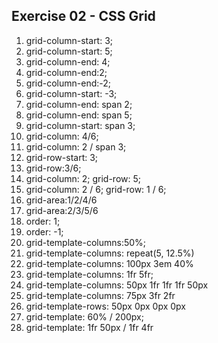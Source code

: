 ## Exercise 02 - CSS Grid

1.  grid-column-start: 3;
2.  grid-column-start: 5;
3.  grid-column-end: 4;
4.  grid-column-end:2;
5.  grid-column-end:-2;
6.  grid-column-start: -3;
7.  grid-column-end: span 2;
8.  grid-column-end: span 5;
9.  grid-column-start: span 3;
10. grid-column: 4/6;
11. grid-column: 2 / span 3;
12. grid-row-start: 3;
13. grid-row:3/6;
14. grid-column: 2;
    grid-row: 5;
15. grid-column: 2 / 6;
    grid-row: 1 / 6;
16. grid-area:1/2/4/6
17. grid-area:2/3/5/6
18. order: 1;
19. order: -1;
20. grid-template-columns:50%;
21. grid-template-columns: repeat(5, 12.5%)
22. grid-template-columns: 100px 3em 40%
23. grid-template-columns: 1fr 5fr;
24. grid-template-columns: 50px 1fr 1fr 1fr 50px 
25. grid-template-columns: 75px 3fr 2fr
26. grid-template-rows: 50px 0px 0px 0px
27. grid-template: 60% / 200px;
28. grid-template: 1fr 50px / 1fr 4fr
